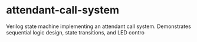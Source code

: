 # attendant-call-system
Verilog state machine implementing an attendant call system. Demonstrates sequential logic design, state transitions, and LED contro
